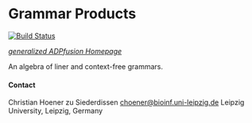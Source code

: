 Grammar Products
================

[![Build Status](https://travis-ci.org/choener/GrammarProducts.svg?branch=master)](https://travis-ci.org/choener/GrammarProducts)

[*generalized ADPfusion Homepage*](http://www.bioinf.uni-leipzig.de/Software/gADP/)

An algebra of liner and context-free grammars.



#### Contact

Christian Hoener zu Siederdissen
choener@bioinf.uni-leipzig.de
Leipzig University, Leipzig, Germany

